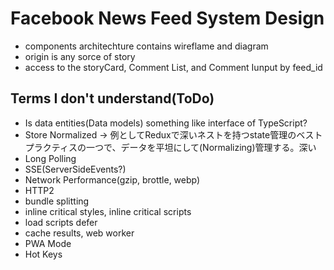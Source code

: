 # Facebook News Feed System Design

- components architechture contains wireflame and diagram
- origin is any sorce of story
- access to the storyCard, Comment List, and Comment Iunput by feed_id

## Terms I don't understand(ToDo)

- Is data entities(Data models) something like interface of TypeScript?
- Store Normalized
  -> 例としてReduxで深いネストを持つstate管理のベストプラクティスの一つで、データを平坦にして(Normalizing)管理する。深い
- Long Polling
- SSE(ServerSideEvents?)
- Network Performance(gzip, brottle, webp)
- HTTP2
- bundle splitting
- inline critical styles, inline critical scripts
- load scripts defer
- cache results, web worker
- PWA Mode
- Hot Keys